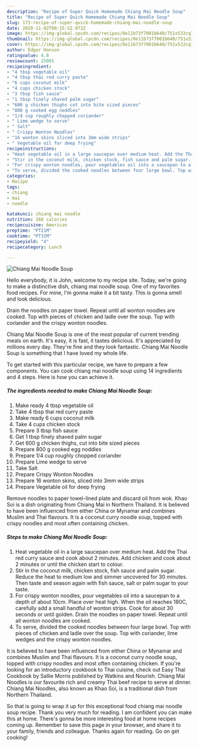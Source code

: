 ```yaml
---
description: "Recipe of Super Quick Homemade Chiang Mai Noodle Soup"
title: "Recipe of Super Quick Homemade Chiang Mai Noodle Soup"
slug: 173-recipe-of-super-quick-homemade-chiang-mai-noodle-soup
date: 2020-11-02T00:15:52.072Z
image: https://img-global.cpcdn.com/recipes/0e11b73f7001b640/751x532cq70/chiang-mai-noodle-soup-recipe-main-photo.jpg
thumbnail: https://img-global.cpcdn.com/recipes/0e11b73f7001b640/751x532cq70/chiang-mai-noodle-soup-recipe-main-photo.jpg
cover: https://img-global.cpcdn.com/recipes/0e11b73f7001b640/751x532cq70/chiang-mai-noodle-soup-recipe-main-photo.jpg
author: Edgar Hanson
ratingvalue: 4.8
reviewcount: 25091
recipeingredient:
- "4 tbsp vegetable oil"
- "4 tbsp thai red curry paste"
- "6 cups coconut milk"
- "4 cups chicken stock"
- "3 tbsp fish sauce"
- "1 tbsp finely shaved palm sugar"
- "600 g chicken thighs cut into bite sized pieces"
- "800 g cooked egg noddles"
- "1/4 cup roughly chopped coriander"
- " Lime wedge to serve"
- " Salt"
- " Crispy Wonton Noodles"
- "16 wonton skins sliced into 3mm wide strips"
- " Vegetable oil for deep frying"
recipeinstructions:
- "Heat vegetable oil in a large saucepan over medium heat. Add the Thai red curry sauce and cook about 2 minutes. Add chicken and cook about 2 minutes or until the chicken start to colour."
- "Stir in the coconut milk, chicken stock, fish sauce and palm sugar. Reduce the heat to medium low and simmer uncovered for 30 minutes. Then taste and season again with fish sauce, salt or palm sugar to your taste."
- "For crispy wonton noodles, pour vegetables oil into a saucepan to a depth of about 10cm. Place over heat high. When the oil reaches 180C, carefully add a small handful of wonton strips. Cook for about 30 seconds or until golden. Drain the noodles on paper towel. Repeat until all wonton noodles are cooked."
- "To serve, divided the cooked noodles between four large bowl. Top with pieces of chicken and ladle over the soup. Top with coriander, lime wedges and the crispy wonton noodles."
categories:
- Recipe
tags:
- chiang
- mai
- noodle

katakunci: chiang mai noodle 
nutrition: 160 calories
recipecuisine: American
preptime: "PT21M"
cooktime: "PT32M"
recipeyield: "4"
recipecategory: Lunch

---
```



![Chiang Mai Noodle Soup](https://img-global.cpcdn.com/recipes/0e11b73f7001b640/751x532cq70/chiang-mai-noodle-soup-recipe-main-photo.jpg)

Hello everybody, it is John, welcome to my recipe site. Today, we're going to make a distinctive dish, chiang mai noodle soup. One of my favorites food recipes. For mine, I'm gonna make it a bit tasty. This is gonna smell and look delicious.

Drain the noodles on paper towel. Repeat until all wonton noodles are cooked. Top with pieces of chicken and ladle over the soup. Top with coriander and the crispy wonton noodles.

Chiang Mai Noodle Soup is one of the most popular of current trending meals on earth. It's easy, it is fast, it tastes delicious. It's appreciated by millions every day. They're fine and they look fantastic. Chiang Mai Noodle Soup is something that I have loved my whole life.


To get started with this particular recipe, we have to prepare a few components. You can cook chiang mai noodle soup using 14 ingredients and 4 steps. Here is how you can achieve it.

<!--inarticleads1-->

##### The ingredients needed to make Chiang Mai Noodle Soup:

1. Make ready 4 tbsp vegetable oil
1. Take 4 tbsp thai red curry paste
1. Make ready 6 cups coconut milk
1. Take 4 cups chicken stock
1. Prepare 3 tbsp fish sauce
1. Get 1 tbsp finely shaved palm sugar
1. Get 600 g chicken thighs, cut into bite sized pieces
1. Prepare 800 g cooked egg noddles
1. Prepare 1/4 cup roughly chopped coriander
1. Prepare  Lime wedge to serve
1. Take  Salt
1. Prepare  Crispy Wonton Noodles
1. Prepare 16 wonton skins, sliced into 3mm wide strips
1. Prepare  Vegetable oil for deep frying


Remove noodles to paper towel-lined plate and discard oil from wok. Khao Soi is a dish originating from Chiang Mai in Northern Thailand. It is believed to have been influenced from either China or Mynamar and combines Muslim and Thai flavours. It is a coconut curry noodle soup, topped with crispy noodles and most often containing chicken. 

<!--inarticleads2-->

##### Steps to make Chiang Mai Noodle Soup:

1. Heat vegetable oil in a large saucepan over medium heat. Add the Thai red curry sauce and cook about 2 minutes. Add chicken and cook about 2 minutes or until the chicken start to colour.
1. Stir in the coconut milk, chicken stock, fish sauce and palm sugar. Reduce the heat to medium low and simmer uncovered for 30 minutes. Then taste and season again with fish sauce, salt or palm sugar to your taste.
1. For crispy wonton noodles, pour vegetables oil into a saucepan to a depth of about 10cm. Place over heat high. When the oil reaches 180C, carefully add a small handful of wonton strips. Cook for about 30 seconds or until golden. Drain the noodles on paper towel. Repeat until all wonton noodles are cooked.
1. To serve, divided the cooked noodles between four large bowl. Top with pieces of chicken and ladle over the soup. Top with coriander, lime wedges and the crispy wonton noodles.


It is believed to have been influenced from either China or Mynamar and combines Muslim and Thai flavours. It is a coconut curry noodle soup, topped with crispy noodles and most often containing chicken. If you&#39;re looking for an introductory cookbook to Thai cuisine, check out Easy Thai Cookbook by Sallie Morris published by Watkins and Nourish. Chiang Mai Noodles is our favourite rich and creamy Thai beef recipe to serve at dinner. Chiang Mai Noodles, also known as Khao Soi, is a traditional dish from Northern Thailand. 

So that is going to wrap it up for this exceptional food chiang mai noodle soup recipe. Thank you very much for reading. I am confident you can make this at home. There's gonna be more interesting food at home recipes coming up. Remember to save this page in your browser, and share it to your family, friends and colleague. Thanks again for reading. Go on get cooking!
